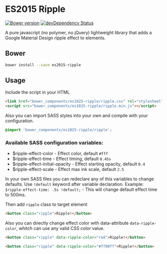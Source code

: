 ES2015 Ripple
==============

[![Bower version](https://badge.fury.io/bo/es2015-ripple.svg)](https://badge.fury.io/bo/es2015-ripple)
[![devDependency Status](https://david-dm.org/vitaliy-bobrov/es2015-ripple/dev-status.svg)](https://david-dm.org/vitaliy-bobrov/es2015-ripple#info=devDependencies)

A pure javascript (no polymer, no jQuery) lightweight library that adds a Google Material Design ripple effect to elements.

## Bower

  ```bash
  bower install --save es2015-ripple
  ```

## Usage

Include the script in your HTML

  ```html
  <link href="bower_components/es1025-ripple/ripple.css" rel="stylesheet">
  <script src="bower_components/es1025-ripple/ripple.min.js"></script>
  ```

Also you can import SASS styles into your own and compile with your configuration.

```css
@import 'bower_components/es1025-ripple/ripple';
```
### Available SASS configuration variables:
- $ripple-effect-color - Effect color, default `#fff`
- $ripple-effect-time - Effect timing, default `0.45s`
- $ripple-effect-initial-opacity - Effect starting opacity, default `0.4`
- $ripple-effect-scale - Effect max ink scale, default `2.5`

In your own SASS files you can redeclare any of this variables to change defaults. Use `!default` keyword after variable declaration.
Example: `$ripple-effect-time: .5s !default;` - This will change default effect time to 500ms.

Then add `ripple` class to target element

  ```html
  <button class="ripple">Ripple!</button>
  ```

Also you can directly change  effect color with data-attribute `data-ripple-color`, whitch can use any valid CSS color value.

  ```html
  <button class="ripple" data-ripple-color="red">Ripple!</button>

  <button class="ripple" data-ripple-color="#ff00ff">Ripple!</button>
  ```
